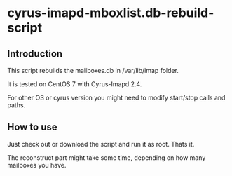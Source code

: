 # cyrus-imapd-mboxlist.db-rebuild-script

## Introduction
This script rebuilds the mailboxes.db in /var/lib/imap folder.

It is tested on CentOS 7 with Cyrus-Imapd 2.4.

For other OS or cyrus version you might need to modify start/stop calls and paths.

## How to use
Just check out or download the script and run it as root. Thats it.

The reconstruct part might take some time, depending on how many mailboxes you have.
